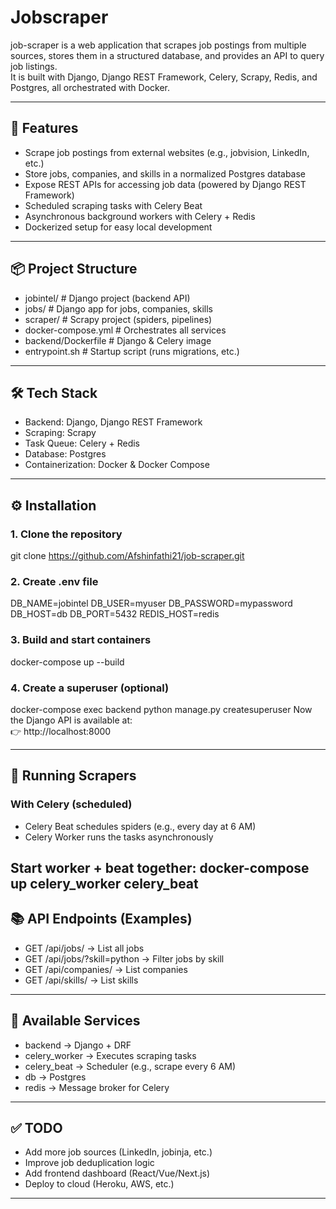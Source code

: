 # Jobscraper

job-scraper is a web application that scrapes job postings from multiple sources, stores them in a structured database, and provides an API to query job listings.  
It is built with Django, Django REST Framework, Celery, Scrapy, Redis, and Postgres, all orchestrated with Docker.

---

## 🚀 Features
- Scrape job postings from external websites (e.g., jobvision, LinkedIn, etc.)
- Store jobs, companies, and skills in a normalized Postgres database
- Expose REST APIs for accessing job data (powered by Django REST Framework)
- Scheduled scraping tasks with Celery Beat
- Asynchronous background workers with Celery + Redis
- Dockerized setup for easy local development

---

## 📦 Project Structure
- jobintel/               # Django project (backend API)
- jobs/                   # Django app for jobs, companies, skills
- scraper/                # Scrapy project (spiders, pipelines)
- docker-compose.yml      # Orchestrates all services
- backend/Dockerfile      # Django & Celery image
- entrypoint.sh           # Startup script (runs migrations, etc.)
---

## 🛠️ Tech Stack
- Backend: Django, Django REST Framework
- Scraping: Scrapy
- Task Queue: Celery + Redis
- Database: Postgres
- Containerization: Docker & Docker Compose

---

## ⚙️ Installation

### 1. Clone the repository
git clone https://github.com/Afshinfathi21/job-scraper.git
### 2. Create .env file
DB_NAME=jobintel
DB_USER=myuser
DB_PASSWORD=mypassword
DB_HOST=db
DB_PORT=5432
REDIS_HOST=redis
### 3. Build and start containers
docker-compose up --build
### 4. Create a superuser (optional)
docker-compose exec backend python manage.py createsuperuser
Now the Django API is available at:  
👉 http://localhost:8000  

---

## 📡 Running Scrapers

### With Celery (scheduled)
- Celery Beat schedules spiders (e.g., every day at 6 AM)
- Celery Worker runs the tasks asynchronously

Start worker + beat together:
docker-compose up celery_worker celery_beat
---

## 📚 API Endpoints (Examples)

- GET /api/jobs/ → List all jobs  
- GET /api/jobs/?skill=python → Filter jobs by skill  
- GET /api/companies/ → List companies  
- GET /api/skills/ → List skills  

---

## 🐳 Available Services

- backend → Django + DRF
- celery_worker → Executes scraping tasks
- celery_beat → Scheduler (e.g., scrape every 6 AM)
- db → Postgres
- redis → Message broker for Celery

---

## ✅ TODO
- Add more job sources (LinkedIn, jobinja, etc.)
- Improve job deduplication logic
- Add frontend dashboard (React/Vue/Next.js)
- Deploy to cloud (Heroku, AWS, etc.)

---
